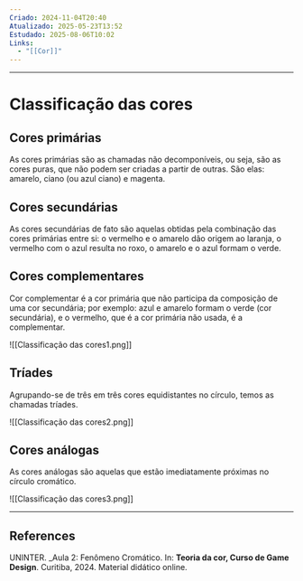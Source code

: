 ```yaml
---
Criado: 2024-11-04T20:40
Atualizado: 2025-05-23T13:52
Estudado: 2025-08-06T10:02
Links:
  - "[[Cor]]"
---
```

---
# Classificação das cores

## Cores primárias

As cores primárias são as chamadas não decomponíveis, ou seja, são as cores puras, que não podem ser criadas a partir de outras. São elas: amarelo, ciano (ou azul ciano) e magenta.

## Cores secundárias

As cores secundárias de fato são aquelas obtidas pela combinação das cores primárias entre si: o vermelho e o amarelo dão origem ao laranja, o vermelho com o azul resulta no roxo, o amarelo e o azul formam o verde.

## Cores complementares

Cor complementar é a cor primária que não participa da composição de uma cor secundária; por exemplo: azul e amarelo formam o verde (cor secundária), e o vermelho, que é a cor primária não usada, é a complementar.

![[Classificação das cores1.png]]
## Tríades

Agrupando-se de três em três cores equidistantes no círculo, temos as chamadas tríades.

![[Classificação das cores2.png]]
## Cores análogas

As cores análogas são aquelas que estão imediatamente próximas no círculo cromático.

![[Classificação das cores3.png]]

---
## References

UNINTER.  _Aula 2: Fenômeno Cromático. In: **Teoria da cor, Curso de Game Design**. Curitiba, 2024. Material didático online.